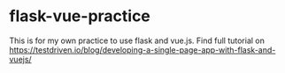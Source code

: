 # flask-vue-practice
This is for my own practice to use flask and vue.js.
Find full tutorial on https://testdriven.io/blog/developing-a-single-page-app-with-flask-and-vuejs/
